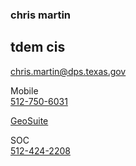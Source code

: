 ### chris martin

## tdem cis

[chris.martin@dps.texas.gov](mailto:chris.martin@dps.texas.gov)

Mobile<br/>
[512-750-6031](tel:+15127506031)

[GeoSuite](https://geosuite.nfocus.com/txtfdeploy/)

SOC<br/>
[512-424-2208](tel:+15124242208)

